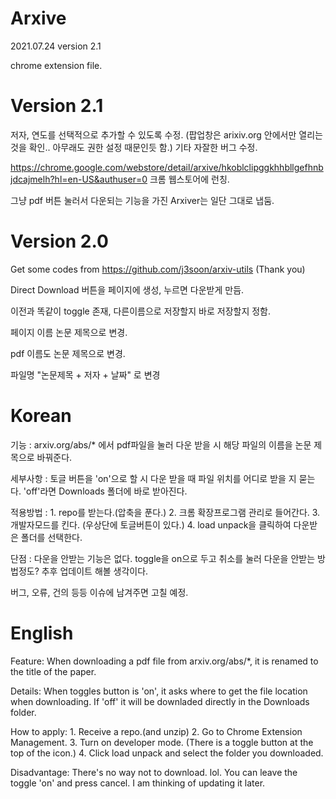 # Arxive
2021.07.24 version 2.1

chrome extension file.

# Version 2.1
저자, 연도를 선택적으로 추가할 수 있도록 수정.
(팝업창은 arixiv.org 안에서만 열리는 것을 확인.. 아무래도 권한 설정 때문인듯 함.)
기타 자잘한 버그 수정.

https://chrome.google.com/webstore/detail/arxive/hkoblclipggkhhbllgefhnbjdcajmelh?hl=en-US&authuser=0
크롬 웹스토어에 런칭.

그냥 pdf 버튼 눌러서 다운되는 기능을 가진 Arxiver는 일단 그대로 냅둠.

# Version 2.0
Get some codes from https://github.com/j3soon/arxiv-utils (Thank you)

Direct Download 버튼을 페이지에 생성, 누르면 다운받게 만듬.

이전과 똑같이 toggle 존재, 다른이름으로 저장할지 바로 저장할지 정함.

페이지 이름 논문 제목으로 변경.

pdf 이름도 논문 제목으로 변경.

파일명 "논문제목 + 저자 + 날짜" 로 변경

# Korean
기능 : arxiv.org/abs/* 에서 pdf파일을 눌러 다운 받을 시 해당 파일의 이름을 논문 제목으로 바꿔준다.

세부사항 : 토글 버튼을 'on'으로 할 시 다운 받을 때 파일 위치를 어디로 받을 지 묻는다. 'off'라면 Downloads 폴더에 바로 받아진다.

적용방법 : 1. repo를 받는다.(압축을 푼다.) 2. 크롬 확장프로그램 관리로 들어간다. 3. 개발자모드를 킨다. (우상단에 토글버튼이 있다.) 4. load unpack을 클릭하여 다운받은 폴더를 선택한다.

단점 : 다운을 안받는 기능은 없다. toggle을 on으로 두고 취소를 눌러 다운을 안받는 방법정도? 추후 업데이트 해볼 생각이다.

버그, 오류, 건의 등등 이슈에 남겨주면 고칠 예정.

# English
Feature: When downloading a pdf file from arxiv.org/abs/*, it is renamed to the title of the paper.

Details: When toggles button is 'on', it asks where to get the file location when downloading. If 'off' it will be downladed directly in the Downloads folder.

How to apply: 1. Receive a repo.(and unzip) 2. Go to Chrome Extension Management. 3. Turn on developer mode. (There is a toggle button at the top of the icon.) 4. Click load unpack and select the folder you downloaded.

Disadvantage: There's no way not to download. lol. You can leave the toggle 'on' and press cancel. I am thinking of updating it later.
